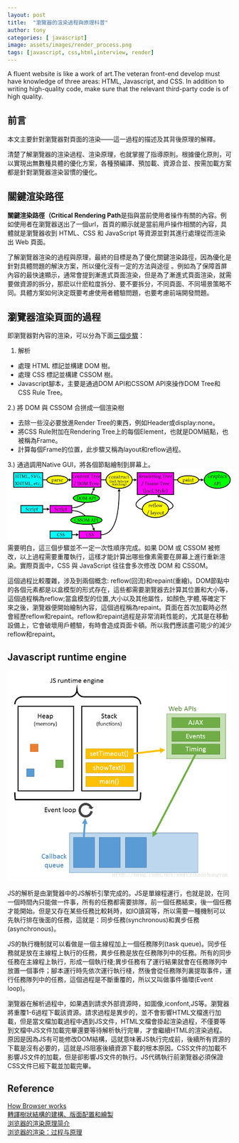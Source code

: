 ```yaml
---
layout: post
title:  "瀏覽器的渲染過程與原理科普"
author: tony
categories: [ javascript]
image: assets/images/render_process.png
tags: [javascript, css,html,interview, render]
---
```


A fluent website is like a work of art.The veteran front-end develop must have knowledge of three areas: HTML, Javascript, and CSS. In addition to writing high-quality code, make sure that the relevant third-party code is of high quality.  

## 前言
本文主要針對瀏覽器對頁面的渲染——這一過程的描述及其背後原理的解釋。

清楚了解瀏覽器的渲染過程、渲染原理，也就掌握了指導原則。根據優化原則，可以實現出無數種具體的優化方案，各種預編譯、預加載、資源合並、按需加載方案都是針對瀏覽器渲染習慣的優化。

## 關鍵渲染路徑
**關鍵渲染路徑（Critical Rendering Path**是指與當前使用者操作有關的內容。例如使用者在瀏覽器送出了一個url，首頁的顯示就是當前用戶操作相關的內容，具體就是瀏覽器收到 HTML、CSS 和 JavaScript 等資源並對其進行處理從而渲染出 Web 頁面。

了解瀏覽器渲染的過程與原理，最終的目標是為了優化關鍵渲染路徑，因為優化是針對具體問題的解決方案，所以優化沒有一定的方法與途徑 。例如為了保障首屏內容的最快速顯示，通常會提到漸進式頁面渲染，但是為了漸進式頁面渲染，就需要做資源的拆分，那麽以什麽粒度拆分、要不要拆分，不同頁面、不同場景策略不同。具體方案如何決定既要考慮使用者體驗問題，也要考慮前端開發問題。

## 瀏覽器渲染頁面的過程
即瀏覽器對內容的渲染，可以分為下面[三個步驟](https://developers.google.com/web/fundamentals/performance/critical-rendering-path/render-tree-construction)：

1) 解析  
- 處理 HTML 標記並構建 DOM 樹。  
- 處理 CSS 標記並構建 CSSOM 樹。  
- Javascript腳本，主要是通過DOM API和CSSOM API來操作DOM Tree和CSS Rule Tree。  

2.) 將 DOM 與 CSSOM 合拼成一個渲染樹   
- 去除一些沒必要放進Render Tree的東西，例如Header或display:none。  
- 將CSS Rule附加在Rendering Tree上的每個Element，也就是DOM結點，也被稱為Frame。  
- 計算每個Frame的位置，此步驟又稱為layout和reflow過程。  

3.) 通過調用Native GUI，將各個節點繪制到屏幕上。  
![render process](../assets/images/Render-Process2.jpg)
需要明白，這三個步驟並不一定一次性順序完成。如果 DOM 或 CSSOM 被修改，以上過程需要重覆執行，這樣才能計算出哪些像素需要在屏幕上進行重新渲染。實際頁面中，CSS 與 JavaScript 往往會多次修改 DOM 和 CSSOM。  

這個過程比較覆雜，涉及到兩個概念: reflow(回流)和repaint(重繪)。DOM節點中的各個元素都是以盒模型的形式存在，這些都需要瀏覽器去計算其位置和大小等，這個過程稱為reflow;當盒模型的位置,大小以及其他屬性，如顏色,字體,等確定下來之後，瀏覽器便開始繪制內容，這個過程稱為repaint。頁面在首次加載時必然會經歷reflow和repaint。reflow和repaint過程是非常消耗性能的，尤其是在移動設備上，它會破壞用戶體驗，有時會造成頁面卡頓。所以我們應該盡可能少的減少reflow和repaint。  

## Javascript runtime engine
![Javascript engine](../assets/images/js_engine.png)

JS的解析是由瀏覽器中的JS解析引擎完成的。JS是單線程運行，也就是說，在同一個時間內只能做一件事，所有的任務都需要排隊，前一個任務結束，後一個任務才能開始。但是又存在某些任務比較耗時，如IO讀寫等，所以需要一種機制可以先執行排在後面的任務，這就是：同步任務(synchronous)和異步任務(asynchronous)。  

JS的執行機制就可以看做是一個主線程加上一個任務隊列(task queue)。同步任務就是放在主線程上執行的任務，異步任務是放在任務隊列中的任務。所有的同步任務在主線程上執行，形成一個執行棧;異步任務有了運行結果就會在任務隊列中放置一個事件；腳本運行時先依次運行執行棧，然後會從任務隊列裏提取事件，運行任務隊列中的任務，這個過程是不斷重覆的，所以又叫做事件循環(Event loop)。

瀏覽器在解析過程中，如果遇到請求外部資源時，如圖像,iconfont,JS等。瀏覽器將重覆1-6過程下載該資源。請求過程是異步的，並不會影響HTML文檔進行加載，但是當文檔加載過程中遇到JS文件，HTML文檔會掛起渲染過程，不僅要等到文檔中JS文件加載完畢還要等待解析執行完畢，才會繼續HTML的渲染過程。原因是因為JS有可能修改DOM結構，這就意味著JS執行完成前，後續所有資源的下載是沒有必要的，這就是JS阻塞後續資源下載的根本原因。CSS文件的加載不影響JS文件的加載，但是卻影響JS文件的執行。JS代碼執行前瀏覽器必須保證CSS文件已經下載並加載完畢。
## Reference
[How Browser works](http://taligarsiel.com/Projects/howbrowserswork1.htm)  
[轉譯樹狀結構的建構、版面配置和繪製](https://developers.google.com/web/fundamentals/performance/critical-rendering-path/render-tree-construction)  
[浏览器的渲染原理简介](https://coolshell.cn/articles/9666.html)  
[浏览器的渲染：过程与原理](https://zhuanlan.zhihu.com/p/29418126)

